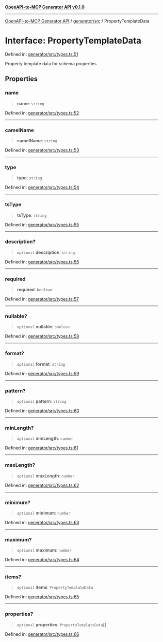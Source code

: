 [**OpenAPI-to-MCP Generator API v0.1.0**](../../../README.md)

***

[OpenAPI-to-MCP Generator API](../../../modules.md) / [generator/src](../README.md) / PropertyTemplateData

# Interface: PropertyTemplateData

Defined in: [generator/src/types.ts:51](https://github.com/salacoste/openapi-mcp-generator/blob/fda5c6400a831cddbad9eacd652e11b2f7410b22/packages/generator/src/types.ts#L51)

Property template data for schema properties

## Properties

### name

> **name**: `string`

Defined in: [generator/src/types.ts:52](https://github.com/salacoste/openapi-mcp-generator/blob/fda5c6400a831cddbad9eacd652e11b2f7410b22/packages/generator/src/types.ts#L52)

***

### camelName

> **camelName**: `string`

Defined in: [generator/src/types.ts:53](https://github.com/salacoste/openapi-mcp-generator/blob/fda5c6400a831cddbad9eacd652e11b2f7410b22/packages/generator/src/types.ts#L53)

***

### type

> **type**: `string`

Defined in: [generator/src/types.ts:54](https://github.com/salacoste/openapi-mcp-generator/blob/fda5c6400a831cddbad9eacd652e11b2f7410b22/packages/generator/src/types.ts#L54)

***

### tsType

> **tsType**: `string`

Defined in: [generator/src/types.ts:55](https://github.com/salacoste/openapi-mcp-generator/blob/fda5c6400a831cddbad9eacd652e11b2f7410b22/packages/generator/src/types.ts#L55)

***

### description?

> `optional` **description**: `string`

Defined in: [generator/src/types.ts:56](https://github.com/salacoste/openapi-mcp-generator/blob/fda5c6400a831cddbad9eacd652e11b2f7410b22/packages/generator/src/types.ts#L56)

***

### required

> **required**: `boolean`

Defined in: [generator/src/types.ts:57](https://github.com/salacoste/openapi-mcp-generator/blob/fda5c6400a831cddbad9eacd652e11b2f7410b22/packages/generator/src/types.ts#L57)

***

### nullable?

> `optional` **nullable**: `boolean`

Defined in: [generator/src/types.ts:58](https://github.com/salacoste/openapi-mcp-generator/blob/fda5c6400a831cddbad9eacd652e11b2f7410b22/packages/generator/src/types.ts#L58)

***

### format?

> `optional` **format**: `string`

Defined in: [generator/src/types.ts:59](https://github.com/salacoste/openapi-mcp-generator/blob/fda5c6400a831cddbad9eacd652e11b2f7410b22/packages/generator/src/types.ts#L59)

***

### pattern?

> `optional` **pattern**: `string`

Defined in: [generator/src/types.ts:60](https://github.com/salacoste/openapi-mcp-generator/blob/fda5c6400a831cddbad9eacd652e11b2f7410b22/packages/generator/src/types.ts#L60)

***

### minLength?

> `optional` **minLength**: `number`

Defined in: [generator/src/types.ts:61](https://github.com/salacoste/openapi-mcp-generator/blob/fda5c6400a831cddbad9eacd652e11b2f7410b22/packages/generator/src/types.ts#L61)

***

### maxLength?

> `optional` **maxLength**: `number`

Defined in: [generator/src/types.ts:62](https://github.com/salacoste/openapi-mcp-generator/blob/fda5c6400a831cddbad9eacd652e11b2f7410b22/packages/generator/src/types.ts#L62)

***

### minimum?

> `optional` **minimum**: `number`

Defined in: [generator/src/types.ts:63](https://github.com/salacoste/openapi-mcp-generator/blob/fda5c6400a831cddbad9eacd652e11b2f7410b22/packages/generator/src/types.ts#L63)

***

### maximum?

> `optional` **maximum**: `number`

Defined in: [generator/src/types.ts:64](https://github.com/salacoste/openapi-mcp-generator/blob/fda5c6400a831cddbad9eacd652e11b2f7410b22/packages/generator/src/types.ts#L64)

***

### items?

> `optional` **items**: `PropertyTemplateData`

Defined in: [generator/src/types.ts:65](https://github.com/salacoste/openapi-mcp-generator/blob/fda5c6400a831cddbad9eacd652e11b2f7410b22/packages/generator/src/types.ts#L65)

***

### properties?

> `optional` **properties**: `PropertyTemplateData`[]

Defined in: [generator/src/types.ts:66](https://github.com/salacoste/openapi-mcp-generator/blob/fda5c6400a831cddbad9eacd652e11b2f7410b22/packages/generator/src/types.ts#L66)

